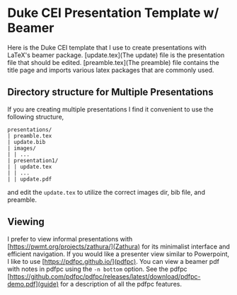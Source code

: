 # Duke CEI Presentation Template w/ Beamer

Here is the Duke CEI template that I use to create presentations with LaTeX's
beamer package. [update.tex](The update) file is the presentation file
that should be edited. [preamble.tex](The preamble) file contains the
title page and imports various latex packages that are commonly used.

## Directory structure for Multiple Presentations
If you are creating multiple presentations I find it convenient to use the
following structure,
```
presentations/
| preamble.tex
| update.bib
| images/
| | ...
| presentation1/
| | update.tex
| | ...
| | update.pdf
```
and edit the `update.tex` to utilize the correct images dir, bib file, and
preamble.

## Viewing
I prefer to view informal presentations with
[https://pwmt.org/projects/zathura/](Zathura) for its minimalist interface and
efficient navigation. If you would like a presenter view similar to Powerpoint,
I like to use [https://pdfpc.github.io/](pdfpc). You can view a beamer pdf with
notes in pdfpc using the `-n bottom` option. See the pdfpc
[https://github.com/pdfpc/pdfpc/releases/latest/download/pdfpc-demo.pdf](guide)
for a description of all the pdfpc features.

